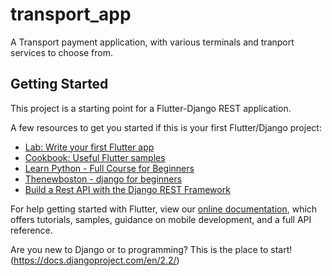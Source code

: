 # transport_app

A Transport payment application, with various terminals and tranport services to choose from.

## Getting Started

This project is a starting point for a Flutter-Django REST application.

A few resources to get you started if this is your first Flutter/Django project:

- [Lab: Write your first Flutter app](https://flutter.dev/docs/get-started/codelab)
- [Cookbook: Useful Flutter samples](https://flutter.dev/docs/cookbook)
- [Learn Python - Full Course for Beginners](https://www.youtube.com/watch?v=rfscVS0vtbw&t=405s)
- [Thenewboston - django for beginners](https://www.youtube.com/watch?v=qgGIqRFvFFk&list=PL6gx4Cwl9DGBlmzzFcLgDhKTTfNLfX1IK)
- [Build a Rest API with the Django REST Framework](https://www.youtube.com/watch?v=tG6O8YF91HE&t=332s)

For help getting started with Flutter, view our
[online documentation](https://flutter.dev/docs), which offers tutorials,
samples, guidance on mobile development, and a full API reference.

Are you new to Django or to programming? This is the place to start!(https://docs.djangoproject.com/en/2.2/)
